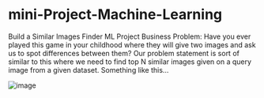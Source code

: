 # mini-Project-Machine-Learning
Build a Similar Images Finder ML Project
Business Problem:
Have you ever played this game in your childhood where they will give two images and ask us to spot differences between them? Our problem statement is sort of similar to this where we need to find top N similar images given on a query image from a given dataset. Something like this…

![image](https://user-images.githubusercontent.com/88877788/223509072-d909ce25-83e2-4d62-814b-edaec07f3414.png)
